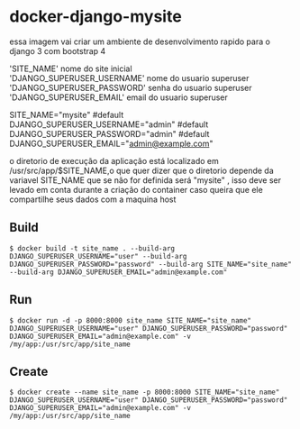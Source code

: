 # docker-django-mysite

essa imagem vai criar um ambiente de desenvolvimento rapido para o django 3 com bootstrap 4


'SITE_NAME' nome do site inicial<br>
'DJANGO_SUPERUSER_USERNAME' nome do usuario superuser<br>
'DJANGO_SUPERUSER_PASSWORD' senha do usuario superuser<br>
'DJANGO_SUPERUSER_EMAIL' email do usuario superuser

SITE_NAME="mysite" #default <br>
DJANGO_SUPERUSER_USERNAME="admin" #default <br>
DJANGO_SUPERUSER_PASSWORD="admin" #default <br>
DJANGO_SUPERUSER_EMAIL="admin@example.com"<br>

o diretorio de execução da aplicação está localizado em /usr/src/app/$SITE_NAME,o que quer dizer que o diretorio depende da variavel SITE_NAME que se não for definida será "mysite" , isso deve ser levado em conta durante a criação do container caso queira que ele compartilhe seus dados com a maquina host

## Build

```
$ docker build -t site_name . --build-arg DJANGO_SUPERUSER_USERNAME="user" --build-arg DJANGO_SUPERUSER_PASSWORD="password" --build-arg SITE_NAME="site_name" --build-arg DJANGO_SUPERUSER_EMAIL="admin@example.com"
```

## Run

```
$ docker run -d -p 8000:8000 site_name SITE_NAME="site_name" DJANGO_SUPERUSER_USERNAME="user" DJANGO_SUPERUSER_PASSWORD="password" DJANGO_SUPERUSER_EMAIL="admin@example.com" -v /my/app:/usr/src/app/site_name
```


## Create
```
$ docker create --name site_name -p 8000:8000 SITE_NAME="site_name" DJANGO_SUPERUSER_USERNAME="user" DJANGO_SUPERUSER_PASSWORD="password" DJANGO_SUPERUSER_EMAIL="admin@example.com" -v /my/app:/usr/src/app/site_name
```
